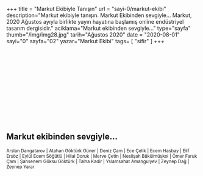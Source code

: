 +++
title = "Markut Ekibiyle Tanışın"
url = "sayi-0/markut-ekibi"
description="Markut ekibiyle tanışın. Markut Ekibinden sevgiyle... Markut, 2020 Ağustos ayıyla birlikte yayın hayatına başlamış online endüstriyel tasarım dergisidir."
aciklama="Markut ekibinden sevgiyle..."
type="sayfa"
thumb="/img/img28.jpg"
tarih="Ağustos 2020"
date = "2020-08-01"
sayi="0"
sayfa="02"
yazar="Markut Ekibi"
tags= [
    "sifir"
]
+++
<a href="/sayi-0/donald-norman" id="next"></a>
<div class="container">
<div class="row">
    <div class="col-md-6"><img class="img-fluid" src="/img/img25.jpg" alt=""> <br><br></div>
    <div class="col-md-6"><img class="img-fluid" src="/img/img28.jpg" alt=""><br><br></div>
    <div class="col-md-4"><img class="img-fluid" src="/img/img11.jpg" alt=""><br><br></div>
    <div class="col-md-8"><img class="img-fluid" src="/img/markut-adada.jpg" alt=""><br><br></div>
    <div class="col-md-4"><img class="img-fluid" src="/img/img10.jpg" alt=""><br><br></div>
    <div class="col-md-5"><br><br><img class="img-fluid" src="/img/markut-galeri.jpg" alt=""><br><br></div>
    <div class="col-md-3"><img class="img-fluid" src="/img/img14.jpg" alt=""><br><br></div>
    <div class="col-md-6"><img class="img-fluid" src="/img/markut-workshop-2.jpg" alt=""><br><br></div>
    <div class="col-md-6"><img class="img-fluid" src="/img/IMG_5953.jpg" alt=""><br><br></div>
</div>
<h2>Markut ekibinden sevgiyle...</h2>
<small>
Arslan Dangatarov | Atahan Göktürk Güner | Deniz Çam | Ece Çelik | Ecem Hasbay | Elif Ersöz | Eylül Ecem Söğütlü | Hilal Doruk | Merve Çetin | Neslişah Bükülmüşkol | Ömer Faruk Çam | Şahsenem Göksu Göktürk | Talha Kadir | Yslamsahat Amangulyev | Zeynep Dağ | Zeynep Yarar
</small>
</div>